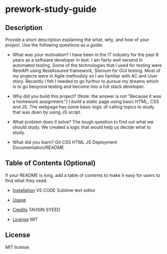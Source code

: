 # prework-study-guide

## Description

Provide a short description explaining the what, why, and how of your project. Use the following questions as a guide:

- What was your motivation?
I have been in the IT industry for the past 8 years as a software developer in test. 
I am fairly well verserd in automated testing. Some of the technologies that I used for testing were RestAPI using RestAssured framework, Slenium for GUI testing. Most of my projects were in Agile methodoly so I am familiar with AC and User story.
Recently I felt I needed to go furthur to pursue my dreams which is to go beoyond testing and become into a full stack developer.


- Why did you build this project? (Note: the answer is not "Because it was a homework assignment.")
I build a static page using basic HTML, CSS and JS. 
The webpage has some basic logic of calling topics to study that was doen by using JS script.

- What problem does it solve?
The tough question to find out what we should study.
We created a logic that would help us decide what to study. 


- What did you learn?
Git
CSS
HTML
JS
Deployment
Documentation/README

## Table of Contents (Optional)

If your README is long, add a table of contents to make it easy for users to find what they need.

- [Installation](#installation)
VS CODE
Sublime text editor

- [Usage](#usage)
- [Credits](#credits)
TAHSIN SYEED
- [License](#license)
MIT

## License

MIT license 
